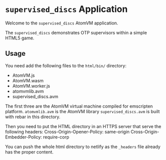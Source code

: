 # `supervised_discs` Application

Welcome to the `supervised_discs` AtomVM application.

The `supervised_discs` demonstrates OTP supervisors within a simple HTML5 game.

## Usage

You need add the following files to the `html/bin/` directory:
- AtomVM.js
- AtomVM.wasm
- AtomVM.worker.js
- atomvmlib.avm
- supervised_discs.avm

The first three are the AtomVM virtual machine compiled for emscripten platform.
`atomvmlib.avm` is the AtomVM library
`supervised_discs.avm` is built with rebar in this directory.

Then you need to put the HTML directory in an HTTPS server that serve the
following headers:
  Cross-Origin-Opener-Policy: same-origin
  Cross-Origin-Embedder-Policy: require-corp

You can push the whole html directory to netlify as the `_headers` file already
has the proper content.
